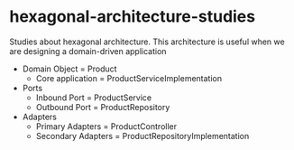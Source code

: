 # hexagonal-architecture-studies
Studies about hexagonal architecture. This architecture is useful when we are designing a domain-driven application

- Domain Object = Product
    - Core application = ProductServiceImplementation
- Ports
    - Inbound Port = ProductService
    -  Outbound Port = ProductRepository
- Adapters
    - Primary Adapters = ProductController
    - Secondary Adapters = ProductRepositoryImplementation
